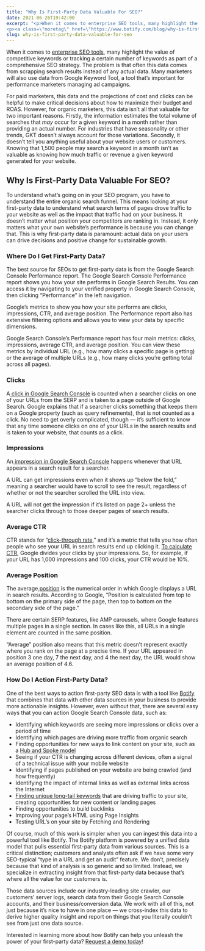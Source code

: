 ```yaml
---
title: "Why Is First-Party Data Valuable For SEO?"
date: 2021-06-26T19:42:00
excerpt: "<p>When it comes to enterprise SEO tools, many highlight the value of competitive keywords or tracking a certain number of keywords as part of a comprehensive SEO strategy. The problem is that often this data comes from scrapping search results instead of any actual data. Many marketers will also use data from Google Keyword Tool,&hellip; </p>
<p><a class=\"moretag\" href=\"https://www.botify.com/blog/why-is-first-party-data-valuable-for-seo\">Read the full article</a></p>"
slug: why-is-first-party-data-valuable-for-seo
---
```



<p>When it comes to <a href="https://www.botify.com/blog/5-questions-to-ask-when-evaluating-enterprise-seo-tools" target="_blank" rel="noreferrer noopener">enterprise SEO tools</a>, many highlight the value of competitive keywords or tracking a certain number of keywords as part of a comprehensive SEO strategy. The problem is that often this data comes from scrapping search results instead of any actual data. Many marketers will also use data from Google Keyword Tool, a tool that’s important for performance marketers managing ad campaigns. </p>



<p>For paid marketers, this data and the projections of cost and clicks can be helpful to make critical decisions about how to maximize their budget and ROAS. However, for organic marketers, this data isn’t all that valuable for two important reasons. Firstly, the information estimates the total volume of searches that <em>may</em> occur for a given keyword in a month rather than providing an actual number. For industries that have seasonality or other trends, GKT doesn’t always account for those variations. Secondly, it doesn’t tell you anything useful about your website users or customers. Knowing that 1,500 people may search a keyword in a month isn’t as valuable as knowing how much traffic or revenue a given keyword generated for your website. </p>



<h2 class="wp-block-heading" id="h-why-is-first-party-data-valuable-for-seo">Why Is First-Party Data Valuable For SEO?&nbsp;</h2>



<p>To understand what’s going on in your SEO program, you have to understand the entire organic search funnel. This means looking at your first-party data to understand what search terms of pages drove traffic to your website as well as the impact that traffic had on your business. It doesn’t matter what position your competitors are ranking in. Instead, it only matters what your own website’s performance is because you can change that. This is why first-party data is paramount: actual data on your users can drive decisions and positive change for sustainable growth. </p>



<h3 class="wp-block-heading" id="h-where-do-i-get-first-party-data">Where Do I Get First-Party Data?&nbsp;</h3>



<p>The best source for SEOs to get first-party data is from the Google Search Console Performance report. The Google Search Console Performance report shows you how your site performs in Google Search Results. You can access it by navigating to your verified property in Google Search Console, then clicking &#8220;Performance&#8221; in the left navigation.</p>



<p>Google’s metrics to show you how your site performs are clicks, impressions, CTR, and average position. The Performance report also has extensive filtering options and allows you to view your data by specific dimensions.</p>



<p>Google Search Console&#8217;s Performance report has four main metrics: clicks, impressions, average CTR, and average position. You can view these metrics by individual URL (e.g., how many clicks a specific page is getting) or the average of multiple URLs (e.g., how many clicks you&#8217;re getting total across all pages).</p>



<h3 class="wp-block-heading" id="h-clicks">Clicks</h3>



<p>A<a href="https://support.google.com/webmasters/answer/7042828#click"> click in Google Search Console</a> is counted when a searcher clicks on one of your URLs from the SERP and is taken to a page outside of Google Search. Google explains that if a searcher clicks something that keeps them on a Google property (such as query refinements), that is not counted as a click. No need to get overly complicated, though — it&#8217;s sufficient to know that any time someone clicks on one of your URLs in the search results and is taken to your website, that counts as a click.</p>



<h3 class="wp-block-heading" id="h-impressions">Impressions&nbsp;</h3>



<p>An<a href="https://support.google.com/webmasters/answer/7042828#impression"> impression in Google Search Console</a> happens whenever that URL appears in a search result for a searcher.</p>



<p>A URL can get impressions even when it shows up &#8220;below the fold,&#8221; meaning a searcher would have to scroll to see the result, regardless of whether or not the searcher scrolled the URL into view.</p>



<p>A URL will not get the impression if it&#8217;s listed on page 2+ unless the searcher clicks through to those deeper pages of search results.</p>



<h3 class="wp-block-heading" id="h-average-ctr">Average CTR&nbsp;</h3>



<p>CTR stands for &#8220;<a href="https://support.google.com/google-ads/answer/2615875?hl=en">click-through rate</a>,&#8221; and it&#8217;s a metric that tells you how often people who see your URL in search results end up clicking it. <a href="https://www.botify.com/blog/how-to-calculate-seo-ctr-or-organic-click-through-rate-curves" target="_blank" rel="noreferrer noopener">To calculate CTR</a>, Google divides your clicks by your impressions. So, for example, if your URL has 1,000 impressions and 100 clicks, your CTR would be 10%.</p>



<h3 class="wp-block-heading" id="h-average-position">Average Position&nbsp;</h3>



<p>The average<a href="https://support.google.com/webmasters/answer/7042828#position"> position</a> is the numerical order in which Google displays a URL in search results. According to Google, &#8220;Position is calculated from top to bottom on the primary side of the page, then top to bottom on the secondary side of the page.&#8221;</p>



<p>There are certain SERP features, like AMP carousels, where Google features multiple pages in a single section. In cases like this, all URLs in a single element are counted in the same position.</p>



<p>&#8220;Average&#8221; position also means that this metric doesn&#8217;t represent exactly where you rank on the page at a precise time. If your URL appeared in position 3 one day, 7 the next day, and 4 the next day, the URL would show an average position of 4.6.</p>



<h3 class="wp-block-heading" id="h-how-do-i-action-first-party-data">How Do I Action First-Party Data?&nbsp;</h3>



<p>One of the best ways to action first-party SEO data is with a tool like <a href="https://www.botify.com/blog/botify-keywords-4-use-cases-for-quick-seo-wins" target="_blank" rel="noreferrer noopener">Botify</a> that combines that data with other data sources in your business to provide more actionable insights. However, even without that, there are several easy ways that you can action Google Search Console data, such as: </p>



<ul><li>Identifying which keywords are seeing more impressions or clicks over a period of time</li><li>Identifying which pages are driving more traffic from organic search </li><li>Finding opportunities for new ways to link content on your site, such as a <a href="https://www.botify.com/blog/seo-content-strategies-hub-and-spoke-model" target="_blank" rel="noreferrer noopener">Hub and Spoke model</a></li><li>Seeing if your CTR is changing across different devices, often a signal of a technical issue with your mobile website </li><li>Identifying if pages published on your website are being crawled (and how frequently) </li><li>Identifying the impact of internal links as well as external links across the Internet </li><li><a href="https://www.botify.com/blog/keyword-research-for-seo-how-to-create-a-killer-keyword-strategy" target="_blank" rel="noreferrer noopener">Finding unique long-tail keywords</a> that are driving traffic to your site, creating opportunities for new content or landing pages </li><li>Finding opportunities to build backlinks </li><li>Improving your page’s HTML using Page Insights </li><li>Testing URL’s on your site by Fetching and Rendering</li></ul>



<p>Of course, much of this work is simpler when you can ingest this data into a powerful tool like Botify. The Botify platform is powered by a unified data model that pulls essential first-party data from various sources. This is a critical distinction; customers and analysts often ask if we have some very SEO-typical “type in a URL and get an audit” feature. We don’t, precisely because that kind of analysis is so generic and so limited. Instead, we specialize in extracting insight from that first-party data because that’s where all the value for our customers is. </p>



<p>Those data sources include our industry-leading site crawler, our customers’ server logs, search data from their Google Search Console accounts, and their business/conversion data. We work with all of this, not just because it’s nice to have in one place &#8212; we cross-index this data to derive higher quality insight and report on things that you literally couldn’t see from just one data source.&nbsp;</p>



<p>Interested in learning more about how Botify can help you unleash the power of your first-party data? <a href="https://www.botify.com/request-a-demo">Request a demo today</a>!&nbsp;</p>
